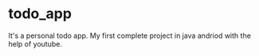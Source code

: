# todo_app
It's a personal todo app. My first complete project in java andriod with the help of youtube.
